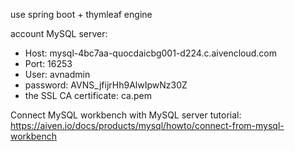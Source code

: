 use spring boot + thymleaf engine

account MySQL server: 
* Host: mysql-4bc7aa-quocdaicbg001-d224.c.aivencloud.com
* Port: 16253
* User: avnadmin
* password: AVNS_jfijrHh9AlwIpwNz30Z
* the SSL CA certificate: ca.pem
  
Connect MySQL workbench with MySQL server tutorial: https://aiven.io/docs/products/mysql/howto/connect-from-mysql-workbench
